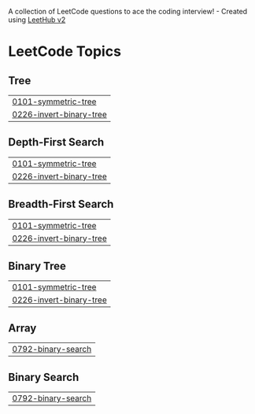 A collection of LeetCode questions to ace the coding interview! - Created using [LeetHub v2](https://github.com/arunbhardwaj/LeetHub-2.0)
<!---LeetCode Topics Start-->
# LeetCode Topics
## Tree
|  |
| ------- |
| [0101-symmetric-tree](https://github.com/aryand1/Git_Leet/tree/master/0101-symmetric-tree) |
| [0226-invert-binary-tree](https://github.com/aryand1/Git_Leet/tree/master/0226-invert-binary-tree) |
## Depth-First Search
|  |
| ------- |
| [0101-symmetric-tree](https://github.com/aryand1/Git_Leet/tree/master/0101-symmetric-tree) |
| [0226-invert-binary-tree](https://github.com/aryand1/Git_Leet/tree/master/0226-invert-binary-tree) |
## Breadth-First Search
|  |
| ------- |
| [0101-symmetric-tree](https://github.com/aryand1/Git_Leet/tree/master/0101-symmetric-tree) |
| [0226-invert-binary-tree](https://github.com/aryand1/Git_Leet/tree/master/0226-invert-binary-tree) |
## Binary Tree
|  |
| ------- |
| [0101-symmetric-tree](https://github.com/aryand1/Git_Leet/tree/master/0101-symmetric-tree) |
| [0226-invert-binary-tree](https://github.com/aryand1/Git_Leet/tree/master/0226-invert-binary-tree) |
## Array
|  |
| ------- |
| [0792-binary-search](https://github.com/aryand1/Git_Leet/tree/master/0792-binary-search) |
## Binary Search
|  |
| ------- |
| [0792-binary-search](https://github.com/aryand1/Git_Leet/tree/master/0792-binary-search) |
<!---LeetCode Topics End-->